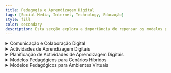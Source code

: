 ```yaml
---
title: Pedagogia e Aprendizagem Digital
tags: [Social Media, Internet, Technology, Educação]
style: fill
color: secondary
description: Esta secção explora a importância de repensar os modelos pedagógicos na transição para ambientes de aprendizagem virtuais. Sublinha-se que o ensino online exige estratégias próprias, que promovam a participação ativa, a colaboração entre pares e a construção conjunta do conhecimento. Vários modelos teóricos são apresentados, como o Community of Inquiry, o modelo de e-Moderating e o de Henri e Basque, todos centrados na criação de experiências educativas envolventes, com forte presença social e apoio pedagógico. A principal mensagem é que a educação digital eficaz requer planeamento intencional, mediação ativa do professor e ambientes que favoreçam a interação e a autonomia dos estudantes.
---
```




<details>

<summary> Comunicação e Colaboração Digital </summary>
<h4> Educação Digital em Rede – Princípios para o Design Pedagógico em Tempos de Pandemia</h4>
<br>
<p>
O documento aborda a transição forçada para a educação digital devido à pandemia da COVID-19, destacando os desafios e as oportunidades geradas por este cenário. Embora o ensino remoto emergencial tenha sido uma resposta imediata, é fundamental evoluir para um modelo sustentável de Educação Digital em Rede, mais híbrido e integrado. Defende-se que o digital não deve ser apenas um meio de transmissão de conteúdos, mas sim um ambiente ativo que favorece a colaboração, a interação e a construção do conhecimento.
Explora-se o conceito de Ecossistemas de Aprendizagem Digitais, onde as salas de aula passam a ser espaços interligados com recursos tecnológicos, redes de conhecimento e metodologias inovadoras. Para isso, é necessário um planeamento pedagógico adequado, que contemple não só a infraestrutura tecnológica, mas também a capacitação de professores e alunos para trabalharem eficazmente em ambientes digitais. O documento enfatiza ainda a importância de metodologias pedagógicas centradas no estudante, onde a aprendizagem colaborativa e a avaliação digital são elementos-chave para o sucesso deste novo modelo educativo.
</p>

<ul>
  <li>
    <h4>Educação Digital em Rede</h4>
    <ul>
      <li>
        <p><strong>Transição do Ensino Remoto Emergencial para um Modelo Sustentável:</strong> A pandemia acelerou a adoção do ensino digital, mas é necessário evoluir para práticas mais estruturadas e eficazes.</p>
      </li>
      <li>
        <p><strong>Aprendizagem Híbrida:</strong> Integração de elementos presenciais e digitais, promovendo um ensino mais flexível e dinâmico.</p>
      </li>
      <li>
        <p><strong>Uso do Digital como Elemento Ativo:</strong> As tecnologias devem ir além da transmissão de conteúdos, facilitando a interação, a colaboração e a personalização da aprendizagem.</p>
      </li>
    </ul>
  </li>

  <li>
    <h4>Ecossistemas de Aprendizagem Digitais</h4>
    <ul>
      <li>
        <p><strong>Ambientes de Aprendizagem Conectados:</strong> Salas de aula interligadas a redes de conhecimento, recursos digitais e metodologias inovadoras.</p>
      </li>
      <li>
        <p><strong>Integração de Tecnologias:</strong> Uso de plataformas digitais, ferramentas colaborativas e recursos multimédia para enriquecer o ensino.</p>
      </li>
      <li>
        <p><strong>Repensar o Papel do Professor:</strong> O docente assume um papel de mediador e facilitador da aprendizagem, incentivando a autonomia dos estudantes.</p>
      </li>
    </ul>
  </li>

  <li>
    <h4>Metodologias Pedagógicas Centrada no Estudante</h4>
    <ul>
      <li>
        <p><strong>Aprendizagem Colaborativa:</strong> Encorajar o trabalho em grupo e a construção conjunta do conhecimento através de ferramentas digitais.</p>
      </li>
      <li>
        <p><strong>Avaliação Digital:</strong> Implementação de novas estratégias de avaliação online, como autoavaliação, coavaliação e feedback contínuo.</p>
      </li>
      <li>
        <p><strong>Inclusão e Acessibilidade:</strong> Garantir que todos os alunos tenham acesso igualitário aos recursos e possam participar ativamente no ambiente digital.</p>
      </li>
    </ul>
  </li>

  <li>
    <p>A crise pandémica evidenciou a necessidade de transformar a educação digital numa prática estruturada e sustentável. Para isso, é essencial investir em formação docente, infraestrutura tecnológica e novas metodologias pedagógicas que aproveitem o potencial das tecnologias digitais para criar um ensino mais interativo, acessível e eficaz.</p>
  </li>
</ul>

</details>

<details>

<summary> Actividades de Aprendizagem Digitais </summary>
<p> O livro <em>"E-tivities: The Key to Active Online Learning"</em>, de Gilly Salmon, propõe um modelo estruturado para promover a aprendizagem activa online através de actividades assíncronas e colaborativas. As e-tivities são definidas como tarefas educativas motivadoras, conduzidas por um e-moderador, que visam fomentar a interação escrita entre os participantes. O modelo proposto organiza-se em cinco etapas progressivas que guiam o estudante da fase de acesso inicial até à autonomia na construção do conhecimento. </p> 
<p> Apesar de ser um guia prático com exemplos úteis, a obra é criticada pela ausência de fundamentação teórica sólida e pela falta de clareza conceptual. No entanto, continua a ser uma referência importante para quem pretende desenhar experiências de aprendizagem online baseadas na interação e no envolvimento ativo dos participantes. </p> 
<ul> 
    <li>    
    <p><strong>Definição de E-tivities:</strong> Atividades online motivadoras, conduzidas por e-moderadores, baseadas em mensagens escritas e interação assíncrona.</p></li> 
    <li><p><strong>Características principais:</strong> São fáceis de implementar, pouco dispendiosas, focadas na colaboração e adaptáveis a vários contextos educativos.</p></li> 
    <li><p><strong>Modelo das Cinco Etapas:</strong></p> 
<ul> <li><p><strong>Etapa 1 – Acesso e motivação:</strong> Apoio técnico e motivacional inicial para facilitar a entrada no ambiente virtual.</p></li> 
    <li><p><strong>Etapa 2 – Socialização online:</strong> Criação de laços sociais e microcomunidades entre os participantes.</p></li> 
    <li><p><strong>Etapa 3 – Troca de informação:</strong> Partilha de conhecimentos e recursos de forma colaborativa.</p></li> 
    <li><p><strong>Etapa 4 – Construção de conhecimento:</strong> Desenvolvimento de pensamento crítico e reflexão através da interação.</p></li> 
    <li><p><strong>Etapa 5 – Desenvolvimento:</strong> Autonomia na aprendizagem, autorreflexão e aplicação prática do conhecimento.</p></li> 
</ul> 
</li> 

<p>Aspectos críticos: Falta de enquadramento teórico, ausência de definições rigorosas e fracas transições entre capítulos.</p> 
<p>Utilidade prática: Útil para professores e formadores que pretendem estruturar e dinamizar atividades online com foco na participação ativa dos alunos.</p> 
</ul>
</details>


<details>

<summary> Planificação de Actividades de Aprendizagem Digitais </summary>
<p> O artigo <em>“O TPACK e a taxonomia dos tipos de atividades de aprendizagem: frameworks para integração da tecnologia na educação”</em> propõe uma abordagem estruturada e reflexiva para integrar tecnologias digitais em contextos educativos. O foco principal recai sobre dois modelos fundamentais: o modelo TPACK (Technological Pedagogical Content Knowledge), que ajuda a articular de forma equilibrada o conhecimento do conteúdo, a pedagogia e as tecnologias; e a <strong>Taxonomia dos Tipos de Atividades de Aprendizagem</strong>, que categoriza atividades com base nos seus objetivos pedagógicos. </p> <p> Complementarmente, o artigo <em>“Desenho de atividades de aprendizagem baseado no conceito de aprender com tecnologias”</em> reforça a necessidade de uma mudança de paradigma, onde as tecnologias não são apenas ferramentas de apoio, mas instrumentos ativos de construção de conhecimento. Neste sentido, o desenho de atividades deve promover autonomia, colaboração e envolvimento ativo dos estudantes, incentivando-os a pensar criticamente com as tecnologias, e não apenas a usá-las passivamente. </p> <p> Ambos os textos defendem uma prática docente intencional, fundamentada em modelos teóricos robustos e suportada por metodologias de design educacional, como a Investigação Baseada em Design (<em>Design-Based Research</em>), permitindo testar, adaptar e melhorar continuamente as propostas pedagógicas em contextos reais. Os materiais também sugerem o uso de guias práticos e modelos de planeamento que ajudem os professores a conceber experiências de aprendizagem mais ricas, eficazes e tecnologicamente integradas. </p>

<ul>
  <li>
    <p><strong>TPACK (Technological Pedagogical Content Knowledge):</strong> Modelo que integra três domínios de conhecimento essenciais — tecnológico, pedagógico e do conteúdo — permitindo uma articulação eficaz e reflexiva no uso da tecnologia em sala de aula.</p>
  </li>
  
  <li>
    <p><strong>Taxonomia dos Tipos de Atividades de Aprendizagem:</strong> Classificação que ajuda os professores a escolher tecnologias de acordo com o tipo de aprendizagem desejada: investigação, colaboração, prática, metacognição, entre outros.</p>
  </li>
  
  <li>
    <p><strong>Aprender com Tecnologias:</strong> O foco deve estar em promover competências cognitivas e colaborativas usando tecnologia como ferramenta de pensamento e não apenas como meio de entrega de conteúdos.</p>
  </li>
  
  <li>
    <p><strong>Guião para desenho de atividades:</strong> Sugestão de estrutura com elementos como:
      <ul>
        <li><p>Nome e descrição da atividade</p></li>
        <li><p>Objetivos de aprendizagem</p></li>
        <li><p>Ferramentas tecnológicas utilizadas</p></li>
        <li><p>Etapas ou sequência da atividade</p></li>
        <li><p>Dicas práticas para implementação</p></li>
        <li><p>Preocupações com a segurança e ética digital</p></li>
      </ul>
    </p>
  </li>
  
  <li>
    <p><strong>Modelo Dialógico de Laurillard:</strong> Quatro elementos chave para analisar o potencial pedagógico de uma atividade com tecnologias:
      <ul>
        <li><p><strong>Discursivo:</strong> Interação entre professor e aluno (comunicação e diálogo)</p></li>
        <li><p><strong>Adaptativo:</strong> Resposta do sistema ou do professor às ações do aluno</p></li>
        <li><p><strong>Interativo:</strong> Manipulação ativa de ferramentas e conteúdos pelo aluno</p></li>
        <li><p><strong>Reflexivo:</strong> Oportunidade para pensar criticamente sobre o que se está a aprender</p></li>
      </ul>
    </p>
  </li>
  
  <li>
    <p><strong>Design-Based Research (DBR):</strong> Metodologia iterativa que envolve planeamento, implementação, avaliação e reformulação de atividades pedagógicas com base em evidências práticas e teóricas.</p>
  </li>

  <li>
    <p><strong>Metainformação:</strong> Recomenda-se que cada atividade desenhada inclua também dados como:
      <ul>
        <li><p>Público-alvo</p></li>
        <li><p>Duração</p></li>
        <li><p>Nível de dificuldade</p></li>
        <li><p>Competências desenvolvidas</p></li>
      </ul>
    </p>
  </li>

  <li>
    <p><strong>Enquadramento pedagógico:</strong> A seleção das tecnologias deve ser sempre subordinada às finalidades educativas e não o contrário. O pedagógico vem primeiro, o tecnológico é um meio.</p>
  </li>
</ul>


</details>

<details>

<summary> Modelos Pedagógicos para Cenários Híbridos</summary>
<h4>Estado da Arte – Modelos Pedagógicos Híbridos</h4>
<br>
<p> Este documento faz uma revisão do estado da arte sobre modelos pedagógicos híbridos no ensino superior, com ênfase nas transformações recentes causadas pela pandemia da COVID-19. Apresenta conceitos-chave como ensino híbrido, aprendizagem ativa, metodologias inovadoras e competências digitais, identificando tendências e desafios enfrentados pelas instituições de ensino superior. A análise mostra que os modelos híbridos estão a ganhar protagonismo como alternativa eficaz à educação tradicional, pois combinam o melhor dos contextos presenciais e online, promovendo maior flexibilidade e personalização da aprendizagem. </p> <p> O estudo destaca ainda a importância da formação docente contínua, da utilização crítica das tecnologias e da necessidade de uma abordagem pedagógica centrada no estudante. A incorporação de metodologias ativas, como sala de aula invertida, aprendizagem baseada em projetos e uso de ambientes virtuais de aprendizagem (AVAs), é apontada como essencial para fomentar o envolvimento, a autonomia e o pensamento crítico. O documento propõe ainda uma reflexão sobre o papel das instituições na criação de ecossistemas digitais de aprendizagem acessíveis e inclusivos. </p>
<p>Pontos Principais</p>
<ul> <li><p><strong>Ensino híbrido como tendência consolidada:</strong> Combinação entre presencial e online permite maior flexibilidade e adequação a diferentes perfis de alunos.</p></li> <li><p><strong>Metodologias ativas e centradas no estudante:</strong> Favorecem a construção do conhecimento, a colaboração e o protagonismo do aluno.</p></li> <li><p><strong>Importância das competências digitais:</strong> Docentes e discentes devem estar preparados para lidar com ferramentas digitais e ambientes virtuais de aprendizagem.</p></li> <li><p><strong>Necessidade de formação contínua:</strong> Os professores precisam de apoio para transformar as suas práticas pedagógicas e incorporar tecnologias de forma significativa.</p></li> <li><p><strong>Integração de AVAs e recursos digitais:</strong> Ambientes virtuais bem desenhados favorecem o acompanhamento, a personalização e a autonomia do estudante.</p></li> <li><p><strong>Desafios:</strong> Barreiras institucionais, falta de infraestrutura, resistência à mudança e desigualdades no acesso às tecnologias.</p></li> <li><p><strong>Educação como ecossistema:</strong> A aprendizagem híbrida exige redes colaborativas entre professores, estudantes, instituições e sociedade.</p></li> </ul>

<h4>A Sala de Aula Inovadora – Estratégias Pedagógicas para Fomentar o Aprendizado Ativo</h4>
<br>
<p> Este documento propõe uma reflexão sobre a transformação da sala de aula tradicional em ambientes inovadores de aprendizagem, através da adoção de estratégias pedagógicas que promovam o envolvimento ativo dos estudantes. Enfatiza-se que a inovação não está apenas no uso de tecnologia, mas na mudança de mentalidade e no desenho de experiências de aprendizagem que valorizem a participação, a autoria e o pensamento crítico. </p> <p> São discutidas metodologias como aprendizagem baseada em projetos, sala de aula invertida, gamificação e aprendizagem por investigação, destacando o papel do professor como facilitador do processo e não como mero transmissor de conteúdos. O documento sugere que a sala de aula inovadora deve favorecer a personalização, o uso crítico de tecnologias e a construção coletiva do conhecimento, preparando os alunos para contextos sociais e profissionais em constante mudança. </p>
<p>Pontos Principais</p>
<ul> <li><p><strong>Aprendizagem Ativa:</strong> Estratégias que envolvem o estudante como protagonista, promovendo autonomia e responsabilização pelo próprio processo.</p></li> <li><p><strong>Uso Pedagógico da Tecnologia:</strong> A tecnologia deve ser integrada de forma crítica, apoiando a aprendizagem e não substituindo o papel do professor.</p></li> <li><p><strong>Metodologias Inovadoras:</strong> Incluem sala de aula invertida, aprendizagem baseada em problemas e projetos, gamificação, aprendizagem colaborativa e híbrida.</p></li> <li><p><strong>Espaços Flexíveis de Aprendizagem:</strong> O espaço físico e virtual da sala de aula deve ser adaptável, colaborativo e centrado nas necessidades dos alunos.</p></li> <li><p><strong>Papel do Professor:</strong> Atua como mediador, curador de conteúdos, designer de experiências de aprendizagem e apoiador emocional e cognitivo dos alunos.</p></li> <li><p><strong>Desenvolvimento de Competências:</strong> As salas de aula inovadoras promovem competências como pensamento crítico, resolução de problemas, colaboração e criatividade.</p></li> </ul>

<h4>Os Quadrantes Híbridos da Educação Superior Brasileira</h4>
<br>
<p> O documento apresenta um modelo conceitual para categorizar os diferentes formatos híbridos no ensino superior brasileiro. Com base em dois eixos — a presença física dos estudantes e a localização dos recursos pedagógicos — são definidos quatro quadrantes que representam distintas configurações entre ensino presencial e online. Esta proposta procura oferecer clareza e organização num panorama cada vez mais diversificado, promovendo uma compreensão mais precisa sobre o que significa "ensino híbrido" na prática. </p> <p> Ao reconhecer que o híbrido vai além da simples alternância entre online e presencial, o modelo destaca a importância do desenho pedagógico intencional, da mediação docente e da coerência entre metodologia, objetivos e contextos. O uso da tecnologia é compreendido como meio e não como fim, e o foco está na promoção de aprendizagens significativas, colaborativas e alinhadas com os desafios contemporâneos da educação. </p>
<p>Pontos Principais</p>
<ul> <li> <p><strong>Eixos de Análise:</strong></p> <ul> <li><p><strong>Presença do estudante:</strong> Presencial ou online</p></li> <li><p><strong>Localização dos recursos:</strong> Físico (na instituição) ou digital (em ambiente virtual)</p></li> </ul> </li> <li> <p><strong>Os Quatro Quadrantes:</strong></p> <ul> <li><p><strong>Quadrante 1 – Presencial Físico:</strong> Estudante e recursos estão ambos fisicamente presentes na instituição.</p></li> <li><p><strong>Quadrante 2 – Presencial Digital:</strong> O estudante está fisicamente presente, mas os recursos são digitais (ex: uso de plataformas em sala).</p></li> <li><p><strong>Quadrante 3 – Online Físico:</strong> O estudante acede online, mas os recursos permanecem fisicamente disponíveis na instituição.</p></li> <li><p><strong>Quadrante 4 – Online Digital:</strong> Tanto o estudante quanto os recursos estão no ambiente digital (ex: ensino a distância com materiais online).</p></li> </ul> </li> <li> <p><strong>Importância da Mediação Docente:</strong> O papel do professor é central na articulação entre os quadrantes, garantindo intencionalidade pedagógica e coerência metodológica.</p> </li> <li> <p><strong>Flexibilidade e Inovação:</strong> O modelo favorece o planeamento de experiências educativas personalizadas, flexíveis e centradas no estudante.</p> </li> <li> <p><strong>Desafios Identificados:</strong> Necessidade de infraestrutura tecnológica, formação docente, políticas institucionais claras e equidade no acesso.</p> </li> </ul>

<br>
<p>Finalmente, o relatório Pesquisa Empregabilidade 2022 apresenta os resultados da Pesquisa de Empregabilidade 2022 realizada no Brasil, com foco na relação entre ensino superior e o mercado de trabalho. A análise abrange instituições públicas e privadas e procura compreender as percepções de empregadores, estudantes e egressos sobre a formação recebida, as competências valorizadas e os desafios para a inserção profissional. O documento evidencia o papel cada vez mais relevante das competências socioemocionais, digitais e de aprendizagem contínua, reforçando a necessidade de inovação pedagógica e adaptação curricular. </p> <p> Entre os principais achados, destaca-se a importância de experiências práticas, estágios, metodologias ativas e tecnologias educacionais na preparação para o mundo do trabalho. Os empregadores valorizam competências como resolução de problemas, comunicação eficaz, colaboração e adaptabilidade. Já os estudantes esperam formações que combinem teoria e prática, com apoio para transição profissional. O estudo aponta ainda para a necessidade de maior alinhamento entre as instituições de ensino superior e o ecossistema produtivo. </p>
<p>Pontos Principais</p>
<ul> <li><p><strong>Empregabilidade como eixo estratégico:</strong> O sucesso profissional dos egressos é um indicador essencial para avaliar a qualidade do ensino superior.</p></li> <li><p><strong>Competências mais valorizadas:</strong> <ul> <li><p>Socioemocionais (comunicação, resiliência, trabalho em equipa)</p></li> <li><p>Digitais (uso de ferramentas, pensamento computacional)</p></li> <li><p>Cognitivas (resolução de problemas, pensamento crítico)</p></li> </ul> </p></li> <li><p><strong>Importância das experiências práticas:</strong> Estágios, projetos integradores e simulações ajudam a reduzir a distância entre a formação e o mundo do trabalho.</p></li> <li><p><strong>Percepções dos empregadores:</strong> Formação técnica sólida é importante, mas atitudes, iniciativa e capacidade de adaptação pesam mais na decisão de contratação.</p></li> <li><p><strong>Desafios identificados:</strong> Desalinhamento entre currículo e mercado, falta de orientação para carreira e dificuldades na articulação entre teoria e prática.</p></li> <li><p><strong>Recomendações:</strong> <ul> <li><p>Fortalecer parcerias entre universidades e empresas</p></li> <li><p>Fomentar metodologias ativas e personalização da aprendizagem</p></li> <li><p>Promover formação contínua de professores com foco em competências do século XXI</p></li> </ul> </p></li> </ul>

</details>

<details>

<summary> Modelos Pedagógicos para Ambientes Virtuais</summary>

Esta secção aborda a necessidade de repensar os modelos pedagógicos no contexto da educação digital e, em particular, nos ambientes virtuais de aprendizagem. Defende que o ensino online não deve ser uma mera transposição do modelo presencial, mas sim o resultado de um desenho pedagógico intencional e adaptado às especificidades do meio digital. A aprendizagem em ambientes virtuais exige modelos que favoreçam a interação, a colaboração, o envolvimento dos alunos e a construção coletiva do conhecimento. </p> <p> A escolha do modelo pedagógico adequado deve considerar quatro dimensões fundamentais: organizacional, pedagógica, tecnológica e metodológica. Além disso, os estudantes são reconhecidos como sujeitos ativos na construção do seu conhecimento, pelo que é necessário desenhar estratégias que respeitem a sua autonomia, diferentes estilos de aprendizagem e contextos socioculturais. O documento apresenta seis modelos teóricos que apoiam a criação de experiências formativas eficazes em ambientes virtuais, sendo todos centrados na aprendizagem ativa, colaborativa e com sentido de pertença à comunidade. </p>
<p><strong>Pontos Principais</strong></p>
<ul> <li> <p><strong>Integração multidimensional da aprendizagem virtual:</strong> O planeamento pedagógico deve integrar dimensões organizacionais (estrutura do curso), pedagógicas (estratégias de ensino-aprendizagem), tecnológicas (ferramentas digitais) e metodológicas (formas de atuação).</p> </li> <li> <p><strong>Modelo Community of Inquiry (Garrison, Anderson & Archer):</strong> Baseia-se em três presenças interdependentes: <ul> <li><em>Presença cognitiva:</em> capacidade de construir significado através da reflexão e do discurso.</li> <li><em>Presença social:</em> criação de um ambiente de confiança para interação e colaboração.</li> <li><em>Presença docente:</em> design, facilitação e orientação do processo de aprendizagem.</li> </ul> </p> </li> <li> <p><strong>Modelo e-Moderating (Gilly Salmon):</strong> Apresenta cinco fases progressivas para envolver os estudantes no ambiente online: <ul> <li><em>1. Acesso e motivação:</em> familiarização com a plataforma.</li> <li><em>2. Socialização online:</em> construção de identidade e confiança.</li> <li><em>3. Intercâmbio de informação:</em> partilha de ideias e recursos.</li> <li><em>4. Construção de conhecimento:</em> debate crítico e colaboração.</li> <li><em>5. Desenvolvimento:</em> aplicação do conhecimento de forma autónoma.</li> </ul> </p> </li> <li> <p><strong>Modelo de Brown:</strong> Organiza a aprendizagem online em três fases: <ul> <li><em>Consciencialização:</em> reconhecimento do ambiente e dos pares.</li> <li><em>Consolidação:</em> desenvolvimento de relações e confiança.</li> <li><em>Camaradagem:</em> sentimento de pertença e colaboração significativa.</li> </ul> </p> </li> <li> <p><strong>Modelo de Faerber:</strong> Evolui do tradicional triângulo pedagógico (professor-conteúdo-estudante) para um tetraedro, ao incluir o grupo como vértice adicional: <ul> <li>Destaca a importância da interação entre pares como motor de aprendizagem.</li> <li>Reflete sobre o papel da mediação humana (docente e entre pares) em ambientes digitais.</li> </ul> </p> </li> <li> <p><strong>Modelo de Henri e Basque:</strong> Centrado em três pilares para aprendizagem colaborativa: <ul> <li><em>Envolvimento:</em> grau de participação dos estudantes nas atividades.</li> <li><em>Comunicação:</em> qualidade das interações e construção do discurso.</li> <li><em>Coordenação:</em> organização e gestão do trabalho em grupo.</li> </ul> </p> </li> <li> <p><strong>Modelo de Murphy:</strong> Descreve uma progressão em seis etapas para alcançar uma colaboração plena em ambientes virtuais: <ul> <li>1. Partilha de informações</li> <li>2. Reflexão individual</li> <li>3. Comparação de ideias</li> <li>4. Elaboração de sínteses</li> <li>5. Convergência de perspetivas</li> <li>6. Produção de artefactos partilhados</li> </ul> </p> </li> <li> <p><strong>Desafios identificados:</strong> <ul> <li>Evitar transposição direta do modelo presencial para o online.</li> <li>Garantir motivação, envolvimento e autonomia do estudante.</li> <li>Promover interações significativas e presença social.</li> </ul> </p> </li> </ul>

</details>